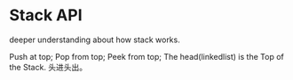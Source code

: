 # Stack API
deeper understanding about how stack works.

Push at top;
Pop from top;
Peek from top;
The head(linkedlist) is the Top of the Stack.
头进头出。